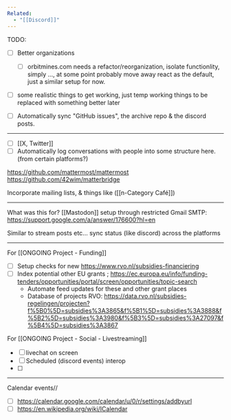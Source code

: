 ```yaml
---
Related:
  - "[[Discord]]"
---
```

TODO:
- [ ] Better organizations
	- [ ] orbitmines.com needs a refactor/reorganization, isolate functionlity, simply ..., at some point probably move away react as the default, just a similar setup for now.
- [ ] some realistic things to get working, just temp working things to be replaced with something better later
- [ ] Automatically sync "GitHub issues", the archive repo & the discord posts.


---

- [ ] [[X, Twitter]]
- [ ] Automatically log conversations with people into some structure here. (from certain platforms?)

https://github.com/mattermost/mattermost
https://github.com/42wim/matterbridge

Incorporate mailing lists, & things like ([[n-Category Café]])


---

What was this for?
[[Mastodon]] setup through restricted Gmail SMTP:
https://support.google.com/a/answer/176600?hl=en

Similar to stream posts etc... sync status (like discord) across the platforms

---
For [[ONGOING Project - Funding]]
- [ ] Setup checks for new https://www.rvo.nl/subsidies-financiering  
- [ ] Index potential other EU grants ; https://ec.europa.eu/info/funding-tenders/opportunities/portal/screen/opportunities/topic-search  
  - Automate feed updates for these and other grant places
  - Database of projects RVO: https://data.rvo.nl/subsidies-regelingen/projecten?f%5B0%5D=subsidies%3A3865&f%5B1%5D=subsidies%3A3888&f%5B2%5D=subsidies%3A3980&f%5B3%5D=subsidies%3A27097&f%5B4%5D=subsidies%3A3867  

For [[ONGOING Project - Social - Livestreaming]]
- [ ] livechat on screen
- [ ] Scheduled (discord events) interop
- [ ] 

---

Calendar events//
- [ ] https://calendar.google.com/calendar/u/0/r/settings/addbyurl
- [ ] https://en.wikipedia.org/wiki/ICalendar